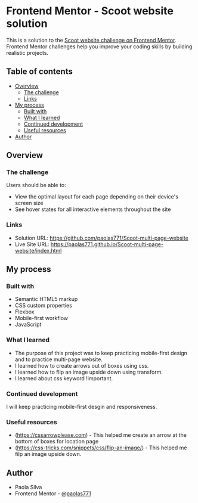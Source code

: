 # Frontend Mentor - Scoot website solution

This is a solution to the [Scoot website challenge on Frontend Mentor](https://www.frontendmentor.io/challenges/scoot-multipage-website-N76alNPRJ). Frontend Mentor challenges help you improve your coding skills by building realistic projects. 

## Table of contents

- [Overview](#overview)
  - [The challenge](#the-challenge)
  - [Links](#links)
- [My process](#my-process)
  - [Built with](#built-with)
  - [What I learned](#what-i-learned)
  - [Continued development](#continued-development)
  - [Useful resources](#useful-resources)
- [Author](#author)


## Overview

### The challenge

Users should be able to:

- View the optimal layout for each page depending on their device's screen size
- See hover states for all interactive elements throughout the site





### Links

- Solution URL: https://github.com/paolas771/Scoot-multi-page-website
- Live Site URL: https://paolas771.github.io/Scoot-multi-page-website/index.html

## My process

### Built with

- Semantic HTML5 markup
- CSS custom properties
- Flexbox
- Mobile-first workflow
- JavaScript


### What I learned

- The purpose of this project was to keep practicing mobile-first design and to practice multi-page website.
- I learned how to create arrows out of boxes using css.
- I learned how to flip an image upside down using transform. 
- I learned about css keyword !important.

### Continued development

I will keep practicing mobile-first desgin and responsiveness. 



### Useful resources

- (https://cssarrowplease.com) - This helped me create an arrow at the bottom of boxes for location page
- (https://css-tricks.com/snippets/css/flip-an-image/) - This helped me filp an image upside down. 




## Author

- Paola Silva
- Frontend Mentor - [@paolas771](https://www.frontendmentor.io/profile/paolas771)

